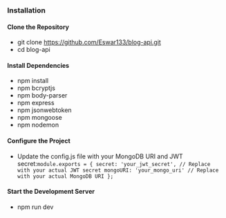 ### Installation
#### Clone the Repository
- git clone https://github.com/Eswar133/blog-api.git
- cd blog-api
#### Install Dependencies
- npm install
- npm bcryptjs
- npm body-parser
- npm express
- npm jsonwebtoken
- npm mongoose
- npm nodemon
#### Configure the Project
- Update the config.js file with your MongoDB URI and JWT secret:``` module.exports = {
  secret: 'your_jwt_secret', // Replace with your actual JWT secret
  mongoURI: 'your_mongo_uri' // Replace with your actual MongoDB URI
}; ```
#### Start the Development Server
- npm run dev
